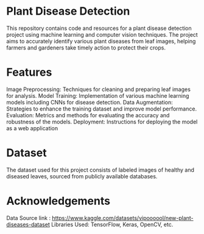 # Plant Disease Detection

This repository contains code and resources for a plant disease detection project using machine learning and computer vision techniques.
The project aims to accurately identify various plant diseases from leaf images, helping farmers and gardeners take timely action to protect their crops.

# Features

Image Preprocessing: Techniques for cleaning and preparing leaf images for analysis.
Model Training: Implementation of various machine learning models including CNNs for disease detection.
Data Augmentation: Strategies to enhance the training dataset and improve model performance.
Evaluation: Metrics and methods for evaluating the accuracy and robustness of the models.
Deployment: Instructions for deploying the model as a web application

# Dataset
The dataset used for this project consists of labeled images of healthy and diseased leaves, sourced from publicly available databases.

# Acknowledgements
Data Source link : https://www.kaggle.com/datasets/vipoooool/new-plant-diseases-dataset
Libraries Used: TensorFlow, Keras, OpenCV, etc.

